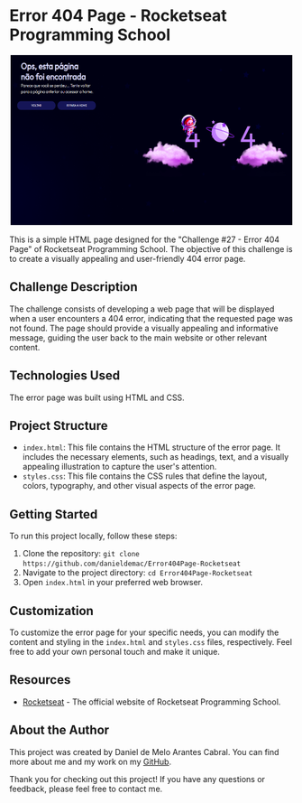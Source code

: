 # Error 404 Page - Rocketseat Programming School

<p align="center">
  <img width="500" height="301" src="images/erro_boy.png" alt="Partículas">
</p>

This is a simple HTML page designed for the "Challenge #27 - Error 404 Page" of Rocketseat Programming School. The objective of this challenge is to create a visually
appealing and user-friendly 404 error page.

## Challenge Description

The challenge consists of developing a web page that will be displayed when a user encounters a 404 error, indicating that the requested page was not found. The page should provide a visually appealing and informative message, guiding the user back to the main website or other relevant content.

## Technologies Used

The error page was built using HTML and CSS.

## Project Structure

- `index.html`: This file contains the HTML structure of the error page. It includes the necessary elements, such as headings, text, and a visually appealing illustration to capture the user's attention.
- `styles.css`: This file contains the CSS rules that define the layout, colors, typography, and other visual aspects of the error page.

## Getting Started

To run this project locally, follow these steps:

1. Clone the repository: `git clone https://github.com/danieldemac/Error404Page-Rocketseat`
2. Navigate to the project directory: `cd Error404Page-Rocketseat`
3. Open `index.html` in your preferred web browser.

## Customization

To customize the error page for your specific needs, you can modify the content and styling in the `index.html` and `styles.css` files, respectively. Feel free to add your own personal touch and make it unique.

## Resources

- [Rocketseat](https://rocketseat.com.br/) - The official website of Rocketseat Programming School.

## About the Author

This project was created by Daniel de Melo Arantes Cabral. You can find more about me and my work on my [GitHub](https://github.com/danieldemac).

Thank you for checking out this project! If you have any questions or feedback, please feel free to contact me.
